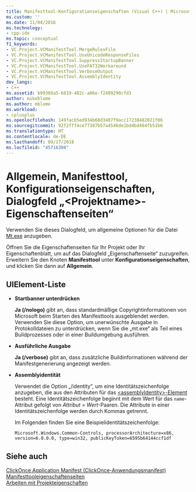```yaml
---
title: Manifesttool-Konfigurationseigenschaften (Visual C++) | Microsoft-Dokumentation
ms.custom: ''
ms.date: 11/04/2016
ms.technology:
- cpp-ide
ms.topic: conceptual
f1_keywords:
- VC.Project.VCManifestTool.MergeRulesFile
- VC.Project.VCManifestTool.UseUnicodeResponseFiles
- VC.Project.VCManifestTool.SuppressStartupBanner
- VC.Project.VCManifestTool.UseFAT32Workaround
- VC.Project.VCManifestTool.VerboseOutput
- VC.Project.VCManifestTool.AssemblyIdentity
dev_langs:
- C++
ms.assetid: b99368a5-6819-482c-a06e-f2409290cfd1
author: mikeblome
ms.author: mblome
ms.workload:
- cplusplus
ms.openlocfilehash: 149facb5ed934b68d3407f9acc17238482021f06
ms.sourcegitcommit: 92f2fff4ce77387b57a4546de1bd4bd464fb51b6
ms.translationtype: HT
ms.contentlocale: de-DE
ms.lasthandoff: 09/17/2018
ms.locfileid: "45716308"
---
```

# <a name="general-manifest-tool-configuration-properties-ltprojectnamegt-property-pages-dialog-box"></a>Allgemein, Manifesttool, Konfigurationseigenschaften, Dialogfeld „&lt;Projektname&gt;-Eigenschaftenseiten“
Verwenden Sie dieses Dialogfeld, um allgemeine Optionen für die Datei [Mt.exe](https://msdn.microsoft.com/library/aa375649) anzugeben.  
  
 Öffnen Sie die Eigenschaftenseiten für Ihr Projekt oder Ihr Eigenschaftenblatt, um auf das Dialogfeld „Eigenschaftenseite“ zuzugreifen. Erweitern Sie den Knoten **Manifesttool** unter **Konfigurationseigenschaften**, und klicken Sie dann auf **Allgemein**.  
  
## <a name="uielement-list"></a>UIElement-Liste  
- **Startbanner unterdrücken**

   **Ja (/nologo)** gibt an, dass standardmäßige Copyrightinformationen von Microsoft beim Starten des Manifesttools ausgeblendet werden. Verwenden Sie diese Option, um unerwünschte Ausgabe in Protokolldateien zu unterdrücken, wenn Sie die „mt.exe“ als Teil eines Buildprozesses oder in einer Buildumgebung ausführen.  
  
- **Ausführliche Ausgabe**

   **Ja (/verbose)** gibt an, dass zusätzliche Buildinformationen während der Manifestgenerierung angezeigt werden.  
  
- **Assemblyidentität**

   Verwendet die Option „/identity“, um eine Identitätszeichenfolge anzugeben, die aus den Attributen für das [\<assemblyIdentity>-Element](/visualstudio/deployment/assemblyidentity-element-clickonce-application) besteht. Eine Identitätszeichenfolge beginnt mit dem Wert für das `name`-Attribut gefolgt von *Attribut* = *Wert*-Paaren. Die Attribute in einer Identitätszeichenfolge werden durch Kommas getrennt.  
  
   Im Folgenden finden Sie eine Beispielidentitätszeichenfolge:  
  
   `Microsoft.Windows.Common-Controls, processorArchitecture=x86, version=6.0.0.0, type=win32, publicKeyToken=6595b64144ccf1df`  
  
## <a name="see-also"></a>Siehe auch  
 [ClickOnce Application Manifest (ClickOnce-Anwendungsmanifest)](/visualstudio/deployment/clickonce-application-manifest)   
 [Manifesttooleigenschaftenseiten](../ide/manifest-tool-property-pages.md)   
 [Arbeiten mit Projekteigenschaften](../ide/working-with-project-properties.md)   